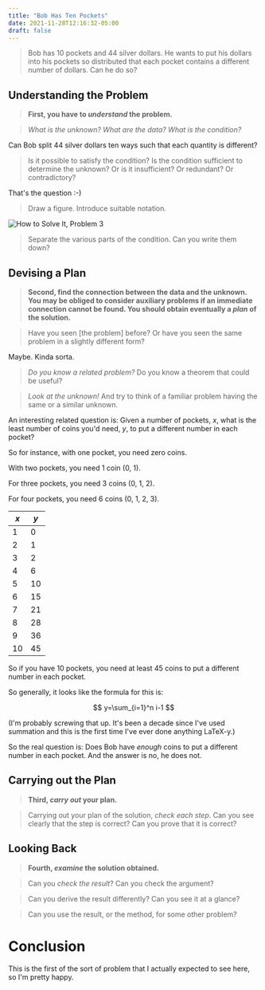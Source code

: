 ```yaml
---
title: "Bob Has Ten Pockets"
date: 2021-11-28T12:16:32-05:00
draft: false
---
```

> Bob has 10 pockets and 44 silver dollars.  He wants to put his dollars into his pockets so distributed that each pocket contains a different number of dollars.  Can he do so?

## Understanding the Problem
> **First, you have to _understand_ the problem.**

> _What is the unknown?  What are the data?  What is the condition?_

Can Bob split 44 silver dollars ten ways such that each quantity is different?

> Is it possible to satisfy the condition?  Is the condition sufficient to determine the unknown?  Or is it insufficient?  Or redundant?  Or contradictory?

That's the question :-)

> Draw a figure.  Introduce suitable notation.

![_How to Solve It_, Problem 3](/images/RB-2021-11-28-12.45.00.jpg)

> Separate the various parts of the condition.  Can you write them down?

## Devising a Plan
> **Second, find the connection between the data and the unknown.  You may be obliged to consider auxiliary problems if an immediate connection cannot be found.  You should obtain eventually a _plan_ of the solution.**

> Have you seen [the problem] before?  Or have you seen the same problem in a slightly different form?

Maybe.  Kinda sorta.

> _Do you know a related problem?_ Do you know a theorem that could be useful?

> _Look at the unknown!_  And try to think of a familiar problem having the same or a similar unknown.

An interesting related question is: Given a number of pockets, _x_, what is the least number of coins you'd need, _y_, to put a different number in each pocket?

So for instance, with one pocket, you need zero coins.

With two pockets, you need 1 coin (0, 1).

For three pockets, you need 3 coins (0, 1, 2).

For four pockets, you need 6 coins (0, 1, 2, 3).

| _x_ | _y_ |
| --- | --- |
| 1   | 0   |
| 2   | 1   |
| 3   | 2   |
| 4   | 6   |
| 5   | 10  |
| 6   | 15  |
| 7   | 21  |
| 8   | 28  |
| 9   | 36  |
| 10  | 45  |

So if you have 10 pockets, you need at least 45 coins to put a different number in each pocket.

So generally, it looks like the formula for this is:

$$ y=\sum_{i=1}^n i-1 $$

(I'm probably screwing that up.  It's been a decade since I've used summation and this is the first time I've ever done anything LaTeX-y.)

So the real question is: Does Bob have _enough_ coins to put a different number in each pocket.  And the answer is no, he does not.

## Carrying out the Plan

> **Third, _carry out_ your plan.**

> Carrying out your plan of the solution, _check each step_.  Can you see clearly that the step is correct?  Can you prove that it is correct?

## Looking Back

> **Fourth, _examine_ the solution obtained.**

> Can you _check the result_?  Can you check the argument?

> Can you derive the result differently?  Can you see it at a glance?

> Can you use the result, or the method, for some other problem?

# Conclusion

This is the first of the sort of problem that I actually expected to see here, so I'm pretty happy.
